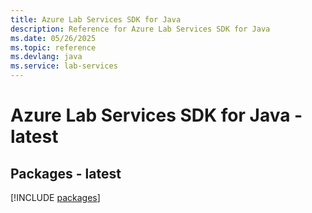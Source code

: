 ```yaml
---
title: Azure Lab Services SDK for Java
description: Reference for Azure Lab Services SDK for Java
ms.date: 05/26/2025
ms.topic: reference
ms.devlang: java
ms.service: lab-services
---
```

# Azure Lab Services SDK for Java - latest
## Packages - latest
[!INCLUDE [packages](lab-services-index.md)]